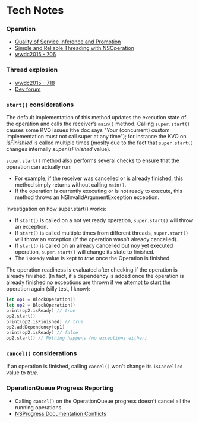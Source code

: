 # Tech Notes

### Operation

 - [Quality of Service Inference and Promotion](https://developer.apple.com/library/archive/documentation/Performance/Conceptual/EnergyGuide-iOS/PrioritizeWorkWithQoS.html#//apple_ref/doc/uid/TP40015243-CH39)
 - [Simple and Reliable Threading with NSOperation](https://developer.apple.com/library/archive/technotes/tn2109/_index.html#//apple_ref/doc/uid/DTS40010274-CH1-SUBSECTION11)
 - [wwdc2015 - 706](https://developer.apple.com/videos/play/wwdc2017/706/)

 ### Thread explosion

 - [wwdc2015 - 718](https://developer.apple.com/videos/play/wwdc2015/718/)
 - [Dev forum]( https://forums.developer.apple.com/thread/51952)

### `start()` considerations

The default implementation of this method updates the execution state of the operation and calls the receiver’s `main()` method.
Calling `super.start()` causes some KVO issues (the doc says "Your (concurrent) custom implementation must not call super at any time"); for instance the KVO on *isFinishied* is called multiple times (moslty due to the fact that `super.start()` changes internally *super.isFinished* value).

`super.start()` method also performs several checks to ensure that the operation can actually run: 
- For example, if the receiver was cancelled or is already finished, this method simply returns without calling `main()`.
- If the operation is currently executing or is not ready to execute, this method throws an NSInvalidArgumentException exception.

Investigation on how super.start() works:
- If `start()` is called on a not yet ready operation, `super.start()` will throw an exception.
- If `start()` is called multiple times from different threads, `super.start()` will throw an exception (if the operation wasn't already cancelled).
- If `start()` is called on an already cancelled but noy yet executed operation, `super.start()` will change its state to finished.
- The `isReady` value is kept to *true* once the Operation is finished.

The operation readiness is evaluated after checking if the operation is already finished.
(In fact, if a dependency is added once the operation is already finished no exceptions are thrown if we attempt to start the operation again
(silly test, I know):

```swift
let op1 = BlockOperation()
let op2 = BlockOperation()
print(op2.isReady) // true
op2.start()
print(op2.isFinished) // true
op2.addDependency(op1)
print(op2.isReady) // false
op2.start() // Nothing happens (no exceptions either)
```

### `cancel()` considerations

If an operation is finished, calling `cancel()`  won't change its `isCancelled` value to *true*.

### OperationQueue Progress Reporting
 
- Calling `cancel()` on the  OperationQueue progress doesn't cancel all the running operations.
- [NSProgress Documentation Conflicts](https://mjtsai.com/blog/2020/05/04/nsprogress-documentation-conflicts/)
